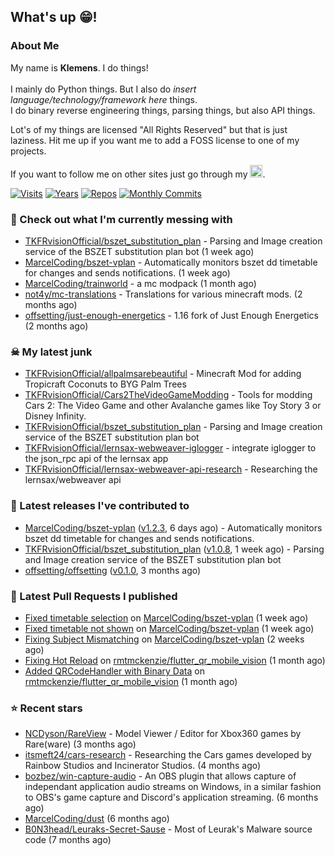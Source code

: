 ## What's up 😁!




### About Me

My name is **Klemens**. I do things!
<br><br>
I mainly do Python things. But I also do *insert language/technology/framework here* things.
<br>
I do binary reverse engineering things, parsing things, but also API things.

Lot's of my things are licensed "All Rights Reserved" but that is just laziness. Hit me up if you want me to add a FOSS license to one of my projects.

If you want to follow me on other sites just go through my [<img alt="linktree" width="20px" src="https://res.cloudinary.com/crunchbase-production/image/upload/c_lpad,f_auto,q_auto:eco,dpr_1/h90nveymaytblh5fldz8" />](https://linktr.ee/tkfrvision).

[![Visits](https://badges.pufler.dev/visits/TKFRvisionOfficial/TKFRvisionOfficial?style=flat-square&color=black&logo=github)](https://github.com/TKFRvisionOfficial)
[![Years](https://badges.pufler.dev/years/TKFRvisionOfficial?style=flat-square&color=black&logo=github)](https://github.com/TKFRvisionOfficial)
[![Repos](https://badges.pufler.dev/repos/TKFRvisionOfficial?style=flat-square&color=black&logo=github)](https://github.com/TKFRvisionOfficial?tab=repositories)
[![Monthly Commits](https://badges.pufler.dev/commits/monthly/TKFRvisionOfficial?style=flat-square&color=black&logo=github)](https://github.com/TKFRvisionOfficial)

### 🥴 Check out what I'm currently messing with

- [TKFRvisionOfficial/bszet_substitution_plan](https://github.com/TKFRvisionOfficial/bszet_substitution_plan) - Parsing and Image creation service of the BSZET substitution plan bot (1 week ago)
- [MarcelCoding/bszet-vplan](https://github.com/MarcelCoding/bszet-vplan) - Automatically monitors bszet dd timetable for changes and sends notifications. (1 week ago)
- [MarcelCoding/trainworld](https://github.com/MarcelCoding/trainworld) - a mc modpack (1 month ago)
- [not4y/mc-translations](https://github.com/not4y/mc-translations) - Translations for various minecraft mods. (2 months ago)
- [offsetting/just-enough-energetics](https://github.com/offsetting/just-enough-energetics) - 1.16 fork of Just Enough Energetics (2 months ago)

### ☠ My latest junk

- [TKFRvisionOfficial/allpalmsarebeautiful](https://github.com/TKFRvisionOfficial/allpalmsarebeautiful) - Minecraft Mod for adding Tropicraft Coconuts to BYG Palm Trees
- [TKFRvisionOfficial/Cars2TheVideoGameModding](https://github.com/TKFRvisionOfficial/Cars2TheVideoGameModding) - Tools for modding Cars 2: The Video Game and other Avalanche games like Toy Story 3 or Disney Infinity.
- [TKFRvisionOfficial/bszet_substitution_plan](https://github.com/TKFRvisionOfficial/bszet_substitution_plan) - Parsing and Image creation service of the BSZET substitution plan bot
- [TKFRvisionOfficial/lernsax-webweaver-iglogger](https://github.com/TKFRvisionOfficial/lernsax-webweaver-iglogger) - integrate iglogger to the json_rpc api of the lernsax app
- [TKFRvisionOfficial/lernsax-webweaver-api-research](https://github.com/TKFRvisionOfficial/lernsax-webweaver-api-research) - Researching the lernsax/webweaver api

### 🔭 Latest releases I've contributed to

- [MarcelCoding/bszet-vplan](https://github.com/MarcelCoding/bszet-vplan) ([v1.2.3](https://github.com/MarcelCoding/bszet-vplan/releases/tag/v1.2.3), 6 days ago) - Automatically monitors bszet dd timetable for changes and sends notifications.
- [TKFRvisionOfficial/bszet_substitution_plan](https://github.com/TKFRvisionOfficial/bszet_substitution_plan) ([v1.0.8](https://github.com/TKFRvisionOfficial/bszet_substitution_plan/releases/tag/v1.0.8), 1 week ago) - Parsing and Image creation service of the BSZET substitution plan bot
- [offsetting/offsetting](https://github.com/offsetting/offsetting) ([v0.1.0](https://github.com/offsetting/offsetting/releases/tag/v0.1.0), 3 months ago)

### 🔨 Latest Pull Requests I published

- [Fixed timetable selection](https://github.com/MarcelCoding/bszet-vplan/pull/134) on [MarcelCoding/bszet-vplan](https://github.com/MarcelCoding/bszet-vplan) (1 week ago)
- [Fixed timetable not shown](https://github.com/MarcelCoding/bszet-vplan/pull/133) on [MarcelCoding/bszet-vplan](https://github.com/MarcelCoding/bszet-vplan) (1 week ago)
- [Fixing Subject Mismatching](https://github.com/MarcelCoding/bszet-vplan/pull/131) on [MarcelCoding/bszet-vplan](https://github.com/MarcelCoding/bszet-vplan) (2 weeks ago)
- [Fixing Hot Reload](https://github.com/rmtmckenzie/flutter_qr_mobile_vision/pull/202) on [rmtmckenzie/flutter_qr_mobile_vision](https://github.com/rmtmckenzie/flutter_qr_mobile_vision) (1 month ago)
- [Added QRCodeHandler with Binary Data](https://github.com/rmtmckenzie/flutter_qr_mobile_vision/pull/199) on [rmtmckenzie/flutter_qr_mobile_vision](https://github.com/rmtmckenzie/flutter_qr_mobile_vision) (1 month ago)

### ⭐ Recent stars

- [NCDyson/RareView](https://github.com/NCDyson/RareView) - Model Viewer / Editor for Xbox360 games by Rare(ware) (3 months ago)
- [itsmeft24/cars-research](https://github.com/itsmeft24/cars-research) - Researching the Cars games developed by Rainbow Studios and Incinerator Studios. (4 months ago)
- [bozbez/win-capture-audio](https://github.com/bozbez/win-capture-audio) - An OBS plugin that allows capture of independant application audio streams on Windows, in a similar fashion to OBS&#39;s game capture and Discord&#39;s application streaming. (6 months ago)
- [MarcelCoding/dust](https://github.com/MarcelCoding/dust) (6 months ago)
- [B0N3head/Leuraks-Secret-Sause](https://github.com/B0N3head/Leuraks-Secret-Sause) - Most of Leurak&#39;s Malware source code (7 months ago)
